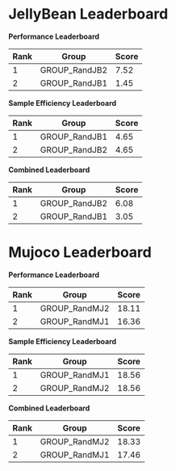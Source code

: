 # JellyBean Leaderboard

**Performance Leaderboard**

|Rank      |Group     |Score     |
|----------|----------|----------|
|1      |GROUP_RandJB2     |7.52     |
|2      |GROUP_RandJB1     |1.45     |


**Sample Efficiency Leaderboard**

|Rank      |Group     |Score     |
|----------|----------|----------|
|1      |GROUP_RandJB1     |4.65     |
|2      |GROUP_RandJB2     |4.65     |


**Combined Leaderboard**

|Rank      |Group     |Score     |
|----------|----------|----------|
|1      |GROUP_RandJB2     |6.08     |
|2      |GROUP_RandJB1     |3.05     |


# Mujoco Leaderboard

**Performance Leaderboard**

|Rank      |Group     |Score     |
|----------|----------|----------|
|1      |GROUP_RandMJ2     |18.11     |
|2      |GROUP_RandMJ1     |16.36     |


**Sample Efficiency Leaderboard**

|Rank      |Group     |Score     |
|----------|----------|----------|
|1      |GROUP_RandMJ1     |18.56     |
|2      |GROUP_RandMJ2     |18.56     |


**Combined Leaderboard**

|Rank      |Group     |Score     |
|----------|----------|----------|
|1      |GROUP_RandMJ2     |18.33     |
|2      |GROUP_RandMJ1     |17.46     |


